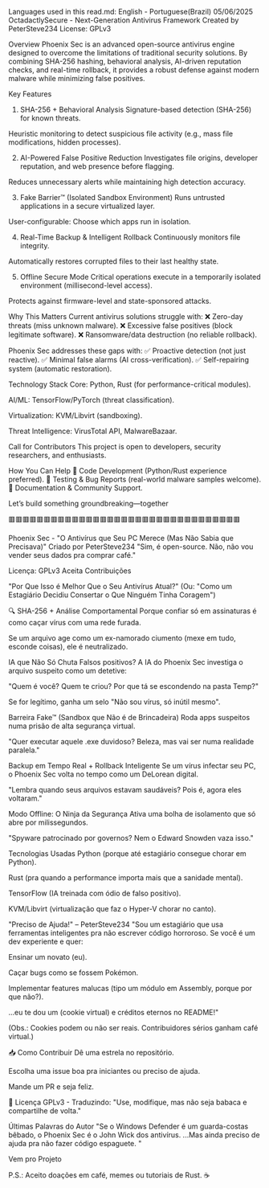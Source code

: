 Languages used in this read.md: English - Portuguese(Brazil) 05/06/2025
OctadactlySecure - Next-Generation Antivirus Framework
Created by PeterSteve234
License: GPLv3

Overview
Phoenix Sec is an advanced open-source antivirus engine designed to overcome the limitations of traditional security solutions. By combining SHA-256 hashing, behavioral analysis, AI-driven reputation checks, and real-time rollback, it provides a robust defense against modern malware while minimizing false positives.

Key Features
1. SHA-256 + Behavioral Analysis
Signature-based detection (SHA-256) for known threats.

Heuristic monitoring to detect suspicious file activity (e.g., mass file modifications, hidden processes).

2. AI-Powered False Positive Reduction
Investigates file origins, developer reputation, and web presence before flagging.

Reduces unnecessary alerts while maintaining high detection accuracy.

3. Fake Barrier™ (Isolated Sandbox Environment)
Runs untrusted applications in a secure virtualized layer.

User-configurable: Choose which apps run in isolation.

4. Real-Time Backup & Intelligent Rollback
Continuously monitors file integrity.

Automatically restores corrupted files to their last healthy state.

5. Offline Secure Mode
Critical operations execute in a temporarily isolated environment (millisecond-level access).

Protects against firmware-level and state-sponsored attacks.

Why This Matters
Current antivirus solutions struggle with:
❌ Zero-day threats (miss unknown malware).
❌ Excessive false positives (block legitimate software).
❌ Ransomware/data destruction (no reliable rollback).

Phoenix Sec addresses these gaps with:
✅ Proactive detection (not just reactive).
✅ Minimal false alarms (AI cross-verification).
✅ Self-repairing system (automatic restoration).

Technology Stack
Core: Python, Rust (for performance-critical modules).

AI/ML: TensorFlow/PyTorch (threat classification).

Virtualization: KVM/Libvirt (sandboxing).

Threat Intelligence: VirusTotal API, MalwareBazaar.

Call for Contributors
This project is open to developers, security researchers, and enthusiasts.

How You Can Help
🔹 Code Development (Python/Rust experience preferred).
🔹 Testing & Bug Reports (real-world malware samples welcome).
🔹 Documentation & Community Support.

Let’s build something groundbreaking—together


🟥🟥🟥🟥🟥🟥🟥🟥🟥🟥🟥🟥🟥🟥🟥🟥🟥🟥🟥🟥🟥🟥🟥🟥🟥🟥🟥🟥🟥🟥🟥🟥🟥


Phoenix Sec - "O Antivírus que Seu PC Merece (Mas Não Sabia que Precisava)"
Criado por PeterSteve234
"Sim, é open-source. Não, não vou vender seus dados pra comprar café."

Licença: GPLv3
Aceita Contribuições

"Por Que Isso é Melhor Que o Seu Antivírus Atual?"
(Ou: "Como um Estagiário Decidiu Consertar o Que Ninguém Tinha Coragem")

🔍 SHA-256 + Análise Comportamental
Porque confiar só em assinaturas é como caçar vírus com uma rede furada.

Se um arquivo age como um ex-namorado ciumento (mexe em tudo, esconde coisas), ele é neutralizado.

 IA que Não Só Chuta
Falsos positivos? A IA do Phoenix Sec investiga o arquivo suspeito como um detetive:

"Quem é você? Quem te criou? Por que tá se escondendo na pasta Temp?"

Se for legítimo, ganha um selo "Não sou vírus, só inútil mesmo".

 Barreira Fake™ (Sandbox que Não é de Brincadeira)
Roda apps suspeitos numa prisão de alta segurança virtual.

"Quer executar aquele .exe duvidoso? Beleza, mas vai ser numa realidade paralela."

 Backup em Tempo Real + Rollback Inteligente
Se um vírus infectar seu PC, o Phoenix Sec volta no tempo como um DeLorean digital.

"Lembra quando seus arquivos estavam saudáveis? Pois é, agora eles voltaram."

 Modo Offline: O Ninja da Segurança
Ativa uma bolha de isolamento que só abre por milissegundos.

"Spyware patrocinado por governos? Nem o Edward Snowden vaza isso."

 Tecnologias Usadas
Python (porque até estagiário consegue chorar em Python).

Rust (pra quando a performance importa mais que a sanidade mental).

TensorFlow (IA treinada com ódio de falso positivo).

KVM/Libvirt (virtualização que faz o Hyper-V chorar no canto).

 "Preciso de Ajuda!" – PeterSteve234
"Sou um estagiário que usa ferramentas inteligentes pra não escrever código horroroso. Se você é um dev experiente e quer:

Ensinar um novato (eu).

Caçar bugs como se fossem Pokémon.

Implementar features malucas (tipo um módulo em Assembly, porque por que não?).

...eu te dou um  (cookie virtual) e créditos eternos no README!"

(Obs.: Cookies podem ou não ser reais. Contribuidores sérios ganham café virtual.)

📥 Como Contribuir
Dê uma estrela  no repositório.

Escolha uma issue boa pra iniciantes ou preciso de ajuda.

Mande um PR e seja feliz.

📜 Licença
GPLv3 - Traduzindo: "Use, modifique, mas não seja babaca e compartilhe de volta."

 Últimas Palavras do Autor
"Se o Windows Defender é um guarda-costas bêbado, o Phoenix Sec é o John Wick dos antivírus.
...Mas ainda preciso de ajuda pra não fazer código espaguete. "

 Vem pro Projeto

P.S.: Aceito doações em café, memes ou tutoriais de Rust. ☕
